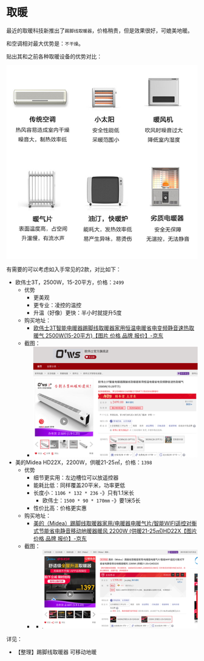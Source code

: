 # 取暖

最近的取暖科技新推出了`踢脚线取暖器`，价格稍贵，但是效果很好，可媲美地暖。

和空调相对最大优势是：`不干燥`。

贴出其和之前各种取暖设备的优势对比：

![踢脚线取暖器的优势对比](../assets/img/pros_baseboard_heater.jpg)

有需要的可以考虑如入手常见的2款，对比如下：

* 欧伟士3T，2500W，15-20平方，价格：`2499`
  * 优势
    * 更美观
    * 更专业：凌控的温控
    * 升温（好像）更快：半小时就提升5度
  * 购买地址：
    * [欧伟士3T智能电暖器踢脚线取暖器家用恒温电暖省电变频静音速热取暖气 2500W(15-20平方)【图片 价格 品牌 报价】-京东](https://item.jd.com/33231842388.html)
  * 截图：
    * ![踢脚线取暖器 欧伟士3T](../assets/img/heating_ows_3t.png)
* 美的Midea HD22X，2200W，供暖21-25㎡，价格：`1398`
  * 优势
    * 细节更实用：左边槽位可以放遥控器
    * 能耗比低：同样覆盖20平米，功率更低
    * 长度小：`1106 * 132 * 236` -》只有1.1米长
        * 欧伟士：`1500 * 90 * 170mm` -》要1米5长
    * 性价比高：价格更实惠
  * 购买地址：
    * [美的（Midea）踢脚线取暖器家用/电暖器电暖气片/智能WIFI遥控对衡式节能省电静音移动地暖器暖风 2200W (供暖21-25㎡)HD22X【图片 价格 品牌 报价】-京东](https://item.jd.com/32167147566.html)
  * 截图：
      * * ![踢脚线取暖器 美的HD22X](../assets/img/heating_midea_hd22x.png)

详见：

* 【整理】踢脚线取暖器 可移动地暖
